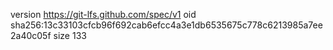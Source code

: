 version https://git-lfs.github.com/spec/v1
oid sha256:13c33103cfcb96f692cab6efcc4a3e1db6535675c778c6213985a7ee2a40c05f
size 133
